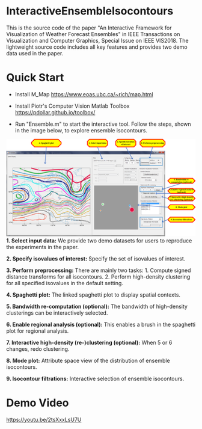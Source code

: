 # InteractiveEnsembleIsocontours
This is the source code of the paper "An Interactive Framework for Visualization of Weather Forecast Ensembles"  in IEEE Transactions on Visualization and Computer Graphics, Special Issue on IEEE VIS2018. The lightweight source code includes all key features and provides two demo data used in the paper. 

# Quick Start
- Install M_Map https://www.eoas.ubc.ca/~rich/map.html

- Install Piotr's Computer Vision Matlab Toolbox https://pdollar.github.io/toolbox/

- Run "Ensemble.m" to start the interactive tool. Follow the steps, shown in the image below, to explore ensemble isocontours.  

![Alt text](Doc.png?raw=true "Interface Overview")
**1. Select input data:** We provide two demo datasets for users to reproduce the experiments in the paper. 

**2. Specify isovalues of interest:** Specify the set of isovalues of interest.

**3. Perform preprocessing:** There are mainly two tasks: 1. Compute signed distance transforms for all isocontours. 2. Perform high-density clustering for all specified isovalues in the default setting.

**4. Spaghetti plot:** The linked spaghetti plot to display spatial contexts. 

**5. Bandwidth re-computation (optional):** The bandwidth of high-density clusterings can be interactively selected. 

**6. Enable regional analysis (optional):** This enables a brush in the spaghetti plot for regional analysis. 

**7. Interactive high-density (re-)clustering (optional):** When 5 or 6 changes, redo clustering.

**8. Mode plot:** Attribute space view of the distribution of ensemble isocontours.

**9. Isocontour filtrations:** Interactive selection of ensemble isocontours. 

# Demo Video
https://youtu.be/2tsXxxLsU7U